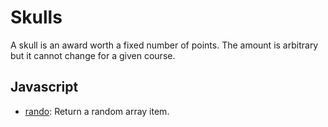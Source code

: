# Skulls
A skull is an award worth a fixed number of points. The amount is arbitrary but it cannot change for a given course.

## Javascript
- [rando](v0/js/random-array-item): Return a random array item.
